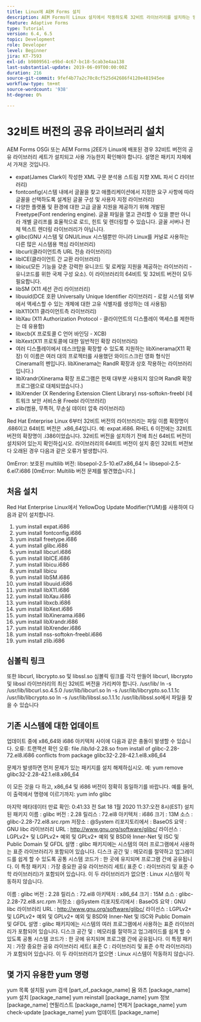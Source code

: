 ```yaml
---
title: Linux에 AEM Forms 설치
description: AEM Forms이 Linux 설치에서 작동하도록 32비트 라이브러리를 설치하는 방법을 알아봅니다.
feature: Adaptive Forms
type: Tutorial
version: 6.4, 6.5
topic: Development
role: Developer
level: Beginner
jira: KT-7593
exl-id: b9809561-e9bd-4c67-bc18-5cab3e4aa138
last-substantial-update: 2019-06-09T00:00:00Z
duration: 216
source-git-commit: 9fef4b77a2c70c8cf525d42686f4120e481945ee
workflow-type: tm+mt
source-wordcount: '938'
ht-degree: 0%

---
```


# 32비트 버전의 공유 라이브러리 설치

AEM Forms OSGi 또는 AEM Forms j2EE가 Linux에 배포된 경우 32비트 버전의 공유 라이브러리 세트가 설치되고 사용 가능한지 확인해야 합니다.  설명은 패키지 자체에서 가져온 것입니다.

* expat(James Clark이 작성한 XML 구문 분석용 스트림 지향 XML 파서 C 라이브러리)
* fontconfig(시스템 내에서 글꼴을 찾고 애플리케이션에서 지정한 요구 사항에 따라 글꼴을 선택하도록 설계된 글꼴 구성 및 사용자 지정 라이브러리)
* 다양한 플랫폼 및 환경에 대한 고급 글꼴 지원을 제공하기 위해 개발된 Freetype(Font rendering engine). 글꼴 파일을 열고 관리할 수 있을 뿐만 아니라 개별 글리프를 효율적으로 로드, 힌트 및 렌더링할 수 있습니다. 글꼴 서버나 전체 텍스트 렌더링 라이브러리가 아닙니다.
* glibc(GNU 시스템 및 GNU/Linux 시스템뿐만 아니라 Linux를 커널로 사용하는 다른 많은 시스템용 핵심 라이브러리)
* libcurl(클라이언트측 URL 전송 라이브러리)
* libICE(클라이언트 간 교환 라이브러리)
* libicu(모든 기능을 갖춘 강력한 유니코드 및 로케일 지원을 제공하는 라이브러리 - 유니코드를 위한 국제 구성 요소). 이 라이브러리의 64비트 및 32비트 버전이 모두 필요합니다.
* libSM (X11 세션 관리 라이브러리)
* libuuid(DCE 호환 Universally Unique Identifier 라이브러리 - 로컬 시스템 외부에서 액세스할 수 있는 개체에 대한 고유 식별자를 생성하는 데 사용됨)
* libX11(X11 클라이언트측 라이브러리)
* libXau (X11 Authorization Protocol - 클라이언트의 디스플레이 액세스를 제한하는 데 유용함)
* libxcb(X 프로토콜 C 언어 바인딩 - XCB)
* libXext(X11 프로토콜에 대한 일반적인 확장 라이브러리)
* 여러 디스플레이에서 데스크탑을 확장할 수 있도록 지원하는 libXinerama(X11 확장) 이 이름은 여러 대의 프로젝터를 사용했던 와이드스크린 영화 형식인 Cinerama의 펜입니다. libXinerama는 RandR 확장과 상호 작용하는 라이브러리입니다.)
* libXrandr(Xinerama 확장 프로그램은 현재 대부분 사용되지 않으며 RandR 확장 프로그램으로 대체되었습니다.)
* libXrender (X Rendering Extension Client Library) nss-softokn-freebl (네트워크 보안 서비스용 Freebl 라이브러리)
* zlib(범용, 무특허, 무손실 데이터 압축 라이브러리)

Red Hat Enterprise Linux 6부터 32비트 버전의 라이브러리는 파일 이름 확장명이 .686이고 64비트 버전은 .x86_64입니다. 예: expat.i686. RHEL 6 이전에는 32비트 버전의 확장명이 .i386이었습니다. 32비트 버전을 설치하기 전에 최신 64비트 버전이 설치되어 있는지 확인하십시오. 라이브러리의 64비트 버전이 설치 중인 32비트 버전보다 오래된 경우 다음과 같은 오류가 발생합니다.

0mError: 보호된 multilib 버전: libsepol-2.5-10.el7.x86_64 != libsepol-2.5-6.el7.i686 [0mError: Multilib 버전 문제를 발견했습니다.]

## 처음 설치

Red Hat Enterprise Linux에서 YellowDog Update Modifier(YUM)를 사용하여 다음과 같이 설치합니다.

1. yum install expat.i686
2. yum install fontconfig.i686
3. yum install freetype.i686
4. yum install glibc.i686
5. yum install libcurl.i686
6. yum install libICE.i686
7. yum install libicu.i686
8. yum install libicu
9. yum install libSM.i686
10. yum install libuuid.i686
11. yum install libX11.i686
12. yum install libXau.i686
13. yum install libxcb.i686
14. yum install libXext.i686
15. yum install libXinerama.i686
16. yum install libXrandr.i686
17. yum install libXrender.i686
18. yum install nss-softokn-freebl.i686
19. yum install zlib.i686

## 심볼릭 링크

또한 libcurl, libcrypto.so 및 libssl.so 심볼릭 링크를 각각 만들어 libcurl, libcrypto 및 libssl 라이브러리의 최신 32비트 버전을 가리켜야 합니다. /usr/lib/ ln -s /usr/lib/libcurl.so.4.5.0 /usr/lib/libcurl.so ln -s /usr/lib/libcrypto.so.1.1.1c /usr/lib/libcrypto.so ln -s /usr/lib/libssl.so.1.1.1c /usr/lib/libssl.so에서 파일을 찾을 수 있습니다

## 기존 시스템에 대한 업데이트

업데이트 중에 x86_64와 i686 아키텍처 사이에 다음과 같은 충돌이 발생할 수 있습니다. 오류: 트랜잭션 확인 오류: file /lib/ld-2.28.so from install of glibc-2.28-72.el8.i686 conflicts from package glibc32-2.28-42.1.el8.x86_64

문제가 발생하면 먼저 문제가 있는 패키지를 설치 해제하십시오. 예: yum remove glibc32-2.28-42.1.el8.x86_64

이 모든 것을 다 하고, x86_64 및 i686 버전이 정확히 동일하기를 바랍니다. 예를 들어, 이 출력에서 명령에 이르기까지: yum info glibc

마지막 메타데이터 만료 확인: 0:41:33 전 Sat 18 1월 2020 11:37:오전 8시(EST)
설치된 패키지 이름 : glibc 버전 : 2.28 릴리스 : 72.el8 아키텍처 : i686 크기 : 13M 소스 : glibc-2.28-72.el8.src.rpm 저장소 : @System 리포지토리에서 : BaseOS 요약 : GNU libc 라이브러리 URL : http://www.gnu.org/software/glibc/ 라이선스 : LGPLv2+ 및 LGPLv2+ 예외 및 GPLv2+ 예외 및 BSD와 Inner-Net 및 ISC 및 Public Domain 및 GFDL 설명 : glibc 패키지에는 시스템의 여러 프로그램에서 사용하는 표준 라이브러리가 포함되어 있습니다. 디스크 공간 및 : 메모리를 절약하고 업그레이드를 쉽게 할 수 있도록 공통 시스템 코드가 : 한 곳에 유지되며 프로그램 간에 공유됩니다. 이 특정 패키지 : 가장 중요한 공유 라이브러리 세트( 표준 C : 라이브러리 및 표준 수학 라이브러리)가 포함되어 있습니다. 이 두 라이브러리가 없으면 : Linux 시스템이 작동하지 않습니다.

이름 : glibc 버전 : 2.28 릴리스 : 72.el8 아키텍처 : x86_64 크기 : 15M 소스 : glibc-2.28-72.el8.src.rpm 저장소 : @System 리포지토리에서 : BaseOS 요약 : GNU libc 라이브러리 URL : http://www.gnu.org/software/glibc/ 라이선스 : LGPLv2+ 및 LGPLv2+ 예외 및 GPLv2+ 예외 및 BSD와 Inner-Net 및 ISC와 Public Domain 및 GFDL 설명 : glibc 패키지에는 시스템의 여러 프로그램에서 사용하는 표준 라이브러리가 포함되어 있습니다. 디스크 공간 및 : 메모리를 절약하고 업그레이드를 쉽게 할 수 있도록 공통 시스템 코드가 : 한 곳에 유지되며 프로그램 간에 공유됩니다. 이 특정 패키지 : 가장 중요한 공유 라이브러리 세트( 표준 C : 라이브러리 및 표준 수학 라이브러리)가 포함되어 있습니다. 이 두 라이브러리가 없으면 : Linux 시스템이 작동하지 않습니다.

## 몇 가지 유용한 yum 명령

yum 목록 설치됨 yum 검색 [part_of_package_name]
욤 와츠 [package_name]
yum 설치 [package_name]
yum reinstall [package_name]
yum 정보 [package_name]
연필리스트 [package_name]
연제거 [package_name]
yum check-update [package_name]
yum 업데이트 [package_name]
